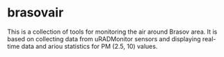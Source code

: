 # brasovair
This is a collection of tools for monitoring the air around Brasov area.
It is based on collecting data from uRADMonitor sensors and displaying real-time data and ariou statistics for PM (2.5, 10) values.
